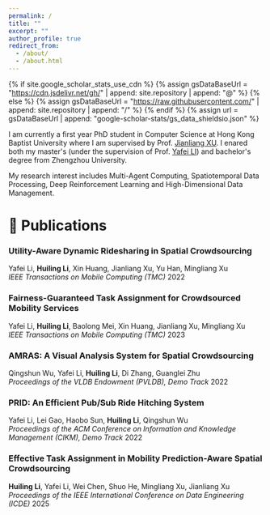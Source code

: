 ```yaml
---
permalink: /
title: ""
excerpt: ""
author_profile: true
redirect_from: 
  - /about/
  - /about.html
---
```


{% if site.google_scholar_stats_use_cdn %}
{% assign gsDataBaseUrl = "https://cdn.jsdelivr.net/gh/" | append: site.repository | append: "@" %}
{% else %}
{% assign gsDataBaseUrl = "https://raw.githubusercontent.com/" | append: site.repository | append: "/" %}
{% endif %}
{% assign url = gsDataBaseUrl | append: "google-scholar-stats/gs_data_shieldsio.json" %}

<span class='anchor' id='about-me'></span>

I am currently a first year PhD student in Computer Science at Hong Kong Baptist University where I am supervised by Prof. <a href="https://www.comp.hkbu.edu.hk/~xujl/" target="_blank">Jianliang XU</a>. I enared both my master's (under the supervision of Prof. <a href="https://zzudb.github.io/" target="_blank">Yafei LI</a>) and bachelor's degree from Zhengzhou University.

My research interest includes Multi-Agent Computing, Spatiotemporal Data Processing, Deep Reinforcement Learning and High-Dimensional Data Management.

# 📝 Publications 

### Utility-Aware Dynamic Ridesharing in Spatial Crowdsourcing
Yafei Li, **Huiling Li**, Xin Huang, Jianliang Xu, Yu Han, Mingliang Xu  
*IEEE Transactions on Mobile Computing (TMC)* 2022  

### Fairness-Guaranteed Task Assignment for Crowdsourced Mobility Services
Yafei Li, **Huiling Li**, Baolong Mei, Xin Huang, Jianliang Xu, Mingliang Xu  
*IEEE Transactions on Mobile Computing (TMC)* 2023  

### AMRAS: A Visual Analysis System for Spatial Crowdsourcing
Qingshun Wu, Yafei Li, **Huiling Li**, Di Zhang, Guanglei Zhu  
*Proceedings of the VLDB Endowment (PVLDB), Demo Track* 2022 

### PRID: An Efficient Pub/Sub Ride Hitching System
Yafei Li, Lei Gao, Haobo Sun, **Huiling Li**, Qingshun Wu  
*Proceedings of the ACM Conference on Information and Knowledge Management (CIKM), Demo Track* 2022 

### Effective Task Assignment in Mobility Prediction-Aware Spatial Crowdsourcing
**Huiling Li**, Yafei Li, Wei Chen, Shuo He, Mingliang Xu, Jianliang Xu  
*Proceedings of the IEEE International Conference on Data Engineering (ICDE)* 2025

<!--  
# 📖 Educations
- *2019.06 - 2022.04 (now)*, Lorem ipsum dolor sit amet, consectetur adipiscing elit. Vivamus ornare aliquet ipsum, ac tempus justo dapibus sit amet. 
- *2015.09 - 2019.06*, Lorem ipsum dolor sit amet, consectetur adipiscing elit. Vivamus ornare aliquet ipsum, ac tempus justo dapibus sit amet. 

# 💬 Invited Talks
- *2021.06*, Lorem ipsum dolor sit amet, consectetur adipiscing elit. Vivamus ornare aliquet ipsum, ac tempus justo dapibus sit amet. 
- *2021.03*, Lorem ipsum dolor sit amet, consectetur adipiscing elit. Vivamus ornare aliquet ipsum, ac tempus justo dapibus sit amet.  \| [\[video\]](https://github.com/)

# 💻 Internships
- *2019.05 - 2020.02*, [Lorem](https://github.com/), China.
-->
